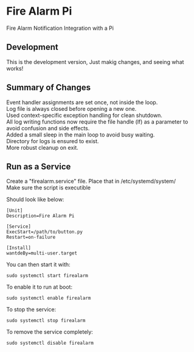 # Fire Alarm Pi
Fire Alarm Notification Integration with a Pi

## Development
This is the development version, Just makig changes, and seeing what works!

## Summary of Changes
Event handler assignments are set once, not inside the loop.  
Log file is always closed before opening a new one.  
Used context-specific exception handling for clean shutdown.  
All log writing functions now require the file handle (lf) as a parameter to avoid confusion and side effects.  
Added a small sleep in the main loop to avoid busy waiting.  
Directory for logs is ensured to exist.  
More robust cleanup on exit.  

## Run as a Service  
Create a "firealarm.service" file. Place that in /etc/systemd/system/  
Make sure the script is executible  

Should look like below:  

```
[Unit]  
Description=Fire Alarm Pi

[Service]
ExecStart=/path/to/button.py
Restart=on-failure

[Install]
wantdeBy=multi-user.target
```
You can then start it with:  
```
sudo systemctl start firealarm  
```
To enable it to run at boot:  
```
sudo systemctl enable firealarm
```
To stop the service:  
```
sudo systemctl stop firealarm
```
To remove the service completely:
```
sudo systemctl disable firealarm
```
